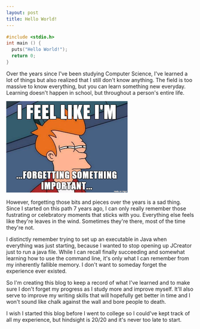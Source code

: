 ```yaml
---
layout: post
title: Hello World!
---
```

```c
#include <stdio.h>
int main () {
  puts("Hello World!");
  return 0;
}
```

Over the years since I've been studying Computer Science, I've learned a lot of things but also realized that I still don't know anything.
The field is too massive to know everything, but you can learn something new everyday.
Learning doesn't happen in school, but throughout a person's entire life.

![I feel like I'm forgetting something...](/assets/images/forget.png "Like my chips.")

However, forgetting those bits and pieces over the years is a sad thing.
Since I started on this path 7 years ago, I can only really remember those fustrating or celebratory moments that sticks with you. 
Everything else feels like they're leaves in the wind. 
Sometimes they're there, most of the time they're not.

I distinctly remember trying to set up an executable in Java when everything was just starting, because I wanted to stop opening up JCreator just to run a java file.
While I can recall finally succeeding and somewhat learning how to use the command line, it's only what I can remember from my inherently fallible memory.
I don't want to someday forget the experience ever existed.

So I'm creating this blog to keep a record of what I've learned and to make sure I don't forget my progress as I study more and improve myself.
It'll also serve to improve my writing skills that will hopefully get better in time and I won't sound like chalk against the wall and bore people to death.

I wish I started this blog before I went to college so I could've kept track of all my experience, but hindsight is 20/20 and it's never too late to start.